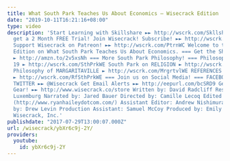 ```yaml
---
title: What South Park Teaches Us About Economics – Wisecrack Edition
date: "2019-10-11T16:21:16+08:00"
type: video
description: 'Start Learning with Skillshare ►► http://wscrk.com/SkllshrWE First 500
  get a 2 Month FREE Trial! Join Wisecrack! Subscribe! ►► http://wscrk.com/SbscrbWC
  Support Wisecrack on Patreon! ►► http://wscrk.com/PtrnWC Welcome to this Wisecrack
  Edition on What South Park Teaches Us About Economics. === Get the Show! === DVD/Blu-ray
  ► http://amzn.to/2v5xsNh === More South Park Philosophy! === Philosophy of SEASON
  19 ► http://wscrk.com/SthPrkWE South Park on RELIGION ► http://wscrk.com/SthPrkRWE
  Philosophy of MARGARITAVILLE ► http://wscrk.com/MrgrtvlWE REFERENCES in South Park
  ► http://wscrk.com/RfSthPrkWE === Join us on Social Media! === FACEBOOK ►► http://facebook.com/WisecrackEDU
  TWITTER ►► @Wisecrack Get Email Alerts ►► http://eepurl.com/bcSRD9 Get Wisecrack
  Gear! ►► http://www.wisecrack.co/store Written by: David Radcliff Research by: Michael
  Luxemburg Narrated by: Jared Bauer Directed by: Camille Lecoq Edited by: Ryan Hailey
  (http://www.ryanhaileydotcom.com/) Assistant Editor: Andrew Nishimura Motion Graphics
  by: Drew Levin Production Assistant: Samuel McCoy Produced by: Emily Dunbar © 2017
  Wisecrack, Inc.'
publishdate: "2017-07-29T13:00:07.000Z"
url: /wisecrack/ybXr6c9j-2Y/
providers:
  youtube:
    id: ybXr6c9j-2Y
---
```


